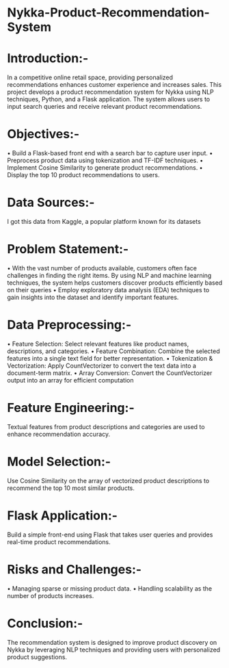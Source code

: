 # Nykka-Product-Recommendation-System

# Introduction:- 
In a competitive online retail space, providing personalized recommendations enhances customer experience and increases sales. This project develops a product recommendation system for Nykka using NLP techniques, Python, and a Flask application. The system allows users to input search queries and receive relevant product recommendations.

# Objectives:- 
•	Build a Flask-based front end with a search bar to capture user input.
•	Preprocess product data using tokenization and TF-IDF techniques.
•	Implement Cosine Similarity to generate product recommendations.
•	Display the top 10 product recommendations to users.

# Data Sources:-
I got this data from Kaggle, a popular platform known for its datasets

# Problem Statement:-
•	With the vast number of products available, customers often face challenges in finding the right items. By using NLP and machine learning techniques, the system helps customers discover products efficiently based on their queries
•	Employ exploratory data analysis (EDA) techniques to gain insights into the dataset and identify important features. 

# Data Preprocessing:-
•	Feature Selection: Select relevant features like product names, descriptions, and categories.
•	Feature Combination: Combine the selected features into a single text field for better representation.
•	Tokenization & Vectorization: Apply CountVectorizer to convert the text data into a document-term matrix.
•	Array Conversion: Convert the CountVectorizer output into an array for efficient computation

# Feature Engineering:-
Textual features from product descriptions and categories are used to enhance recommendation accuracy.

# Model Selection:-
Use Cosine Similarity on the array of vectorized product descriptions to recommend the top 10 most similar products.

# Flask Application:-
Build a simple front-end using Flask that takes user queries and provides real-time product recommendations.

# Risks and Challenges:-
•	Managing sparse or missing product data. 
•	Handling scalability as the number of products increases.

# Conclusion:-
The recommendation system is designed to improve product discovery on Nykka by leveraging NLP techniques and providing users with personalized product suggestions.




